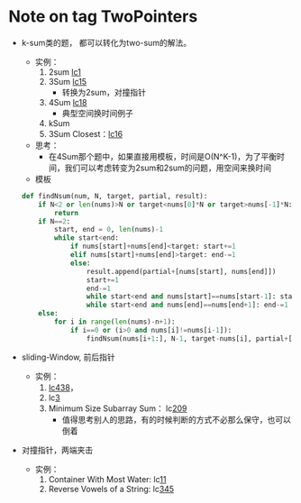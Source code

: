 # Note on tag TwoPointers

* k-sum类的题， 都可以转化为two-sum的解法。
    * 实例：
        1. 2sum [lc1](src/1.py)
        2. 3Sum [lc15](src/lc15.py)
            + 转换为2sum，对撞指针
        3. 4Sum [lc18](src/lc18.py)
            * 典型空间换时间例子
        4. kSum
        5. 3Sum Closest：[lc16](src/lc16.py)
    * 思考：
        * 在4Sum那个题中，如果直接用模板，时间是O(N^K-1)，为了平衡时间，我们可以考虑转变为2sum和2sum的问题，用空间来换时间
    * 模板
    ```python
    def findNsum(num, N, target, partial, result):
        if N<2 or len(nums)>N or target<nums[0]*N or target>nums[-1]*N:
            return
        if N==2:
            start, end = 0, len(nums)-1
            while start<end:
                if nums[start]+nums[end]<target: start+=1
                elif nums[start]+nums[end]>target: end-=1
                else:
                    result.append(partial+[nums[start], nums[end]])
                    start+=1
                    end-=1
                    while start<end and nums[start]==nums[start-1]: start+=1
                    while start<end and nums[end]==nums[end+1]: end-=1
        else:
            for i in range(len(nums)-n+1):
                if i==0 or (i>0 and nums[i]!=nums[i-1]):
                    findNsum(nums[i+1:], N-1, target-nums[i], partial+[nums[i]], result )
    ```
* sliding-Window, 前后指针
    * 实例：
        1. [lc438](src/lc438_rick.py)， 
        2. lc[3](src/lc3.py)
        3. Minimum Size Subarray Sum： lc[209](src/lc209.py)
            * 值得思考别人的思路，有的时候判断的方式不必那么保守，也可以倒着

* 对撞指针，两端夹击
    * 实例：
        1. Container With Most Water: lc[11](src/lc11.py)
        2. Reverse Vowels of a String: lc[345](src/lc345.py)